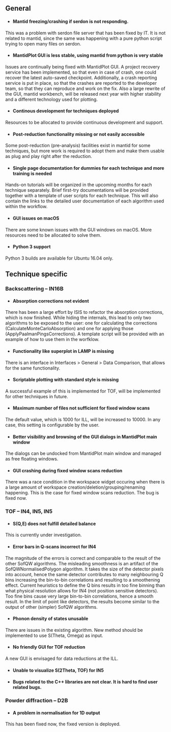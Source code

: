 
## General

* #### Mantid freezing/crashing if serdon is not responding.

This was a problem with serdon file server that has been fixed by IT. 
It is not related to mantid, since the same was happening with a pure python script trying to open many files on serdon. 

* #### MantidPlot GUI is less stable, using mantid from python is very stable

Issues are continually being fixed with MantidPlot GUI. A project recovery service has been implemented, so that even in case of crash, one could recover the latest auto-saved checkpoint. Additionally, a crash reporting service is put in place, so that the crashes are reported to the developer team, so that they can reproduce and work on the fix. Also a large rewrite of the GUI, mantid workbench, will be released next year with higher stability and a different technology used for plotting.

* #### Continous development for techniques deployed

Resources to be allocated to provide continuous development and support.

* #### Post-reduction functionality missing or not easily accessible

Some post-reduction (pre-analysis) facilities exist in mantid for some techniques, but more work is required to adopt them and make them usable as plug and play right after the reduction. 

* #### Single page documentation for dummies for each technique and more training is needed

Hands-on tutorials will be organized in the upcoming months for each technique separately. Brief first-try documentations will be provided together with a template of user scripts for each technique. This will also contain the links to the detailed user documentation of each algorithm used within the workflow. 

* #### GUI issues on macOS

There are some known issues with the GUI windows on macOS. More resources need to be allocated to solve them. 

* #### Python 3 support

Python 3 builds are available for Ubuntu 16.04 only.

## Technique specific

### Backscattering – IN16B

* #### Absorption corrections not evident

There has been a large effort by ISIS to refactor the absorption corrections, which is now finished. While hiding the internals, this lead to only two algorithms to be exposed to the user: one for calculating the corrections (CalculateMonteCarloAbsorption) and one for applying those (ApplyPaalmanPingsCorrections). A template script will be provided with an example of how to use them in the worfklow.

* #### Functionality like superplot in LAMP is missing

There is an interface in Interfaces > General > Data Comparison, that allows for the same functionality.

* #### Scriptable plotting with standard style is missing

A successful example of this is implemented for TOF, will be implemented for other techniques in future.

* #### Maximum number of files not sufficient for fixed window scans

The default value, which is 1000 for ILL, will be increased to 10000. In any case, this setting is configurable by the user.

* #### Better visibility and browsing of the GUI dialogs in MantidPlot main window

The dialogs can be undocked from MantidPlot main window and managed as free floating windows.

* #### GUI crashing during fixed window scans reduction

There was a race condition in the workspace widget occuring when there is a large amount of workspace creation/deletion/grouping/renaming happening. This is the case for fixed window scans reduction. The bug is fixed now.

### TOF – IN4, IN5, IN5

* #### S(Q,E) does not fulfill detailed balance

This is currently under investigation.

* #### Error bars in Q-scans incorrect for IN4

The magnitude of the errors is correct and comparable to the result of the other SofQW algorithms. The misleading smoothness is an artifact of the SofQWNormalisedPolygon algorithm. It takes the size of the detector pixels into account, hence the same detector contributes to many neighbouring Q bins increasing the bin-to-bin correlations and resulting to a smoothening effect. Current heuristics to define the Q bins results in too fine binning than what physical resolution allows for IN4 (not position sensitive detectors). Too fine bins cause very large bin-to-bin correlations, hence a smooth result. In the limit of point like detectors, the results become similar to the output of other (simpler) SofQW algorithms.

* #### Phonon density of states unusable

There are issues in the existing algorithm. New method should be implemented to use S(Theta, Omega) as input.

* #### No friendly GUI for TOF reduction

A new GUI is envisaged for data reductions at the ILL.

* #### Unable to visualize S(2Theta, TOF) for IN5

* #### Bugs related to the C++ libraries are not clear. It is hard to find user related bugs.

### Powder diffraction – D2B

* #### A problem in normalisation for 1D output

This has been fixed now, the fixed version is deployed.
